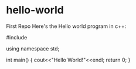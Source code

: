 # hello-world
First Repo
Here's the Hello world program in c++:

#include <iostream>
  
using namespace std;

int main()
{
	cout<<"Hello World!"<<endl;
	return 0;
}
